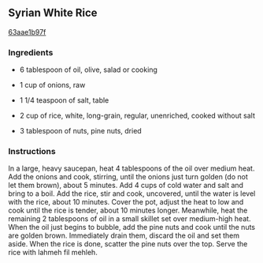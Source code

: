 ## Syrian White Rice

[63aae1b97f](http://cooking.nytimes.com/recipes/1036)

### Ingredients

 - 6 tablespoon of oil, olive, salad or cooking

 - 1 cup of onions, raw

 - 1 1/4 teaspoon of salt, table

 - 2 cup of rice, white, long-grain, regular, unenriched, cooked without salt

 - 3 tablespoon of nuts, pine nuts, dried

### Instructions

In a large, heavy saucepan, heat 4 tablespoons of the oil over medium heat. Add the onions and cook, stirring, until the onions just turn golden (do not let them brown), about 5 minutes. Add 4 cups of cold water and salt and bring to a boil. Add the rice, stir and cook, uncovered, until the water is level with the rice, about 10 minutes. Cover the pot, adjust the heat to low and cook until the rice is tender, about 10 minutes longer. Meanwhile, heat the remaining 2 tablespoons of oil in a small skillet set over medium-high heat. When the oil just begins to bubble, add the pine nuts and cook until the nuts are golden brown. Immediately drain them, discard the oil and set them aside. When the rice is done, scatter the pine nuts over the top. Serve the rice with lahmeh fil mehleh.